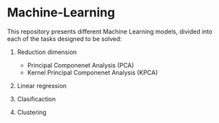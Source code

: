 # Machine-Learning

This repository presents different Machine Learning models, divided into each of the tasks designed to be solved:

1. Reduction dimension
   - Principal Componenet Analysis (PCA)
   - Kernel Principal Componenet Analysis (KPCA)

3. Linear regression

4. Clasificaction

5. Clustering





